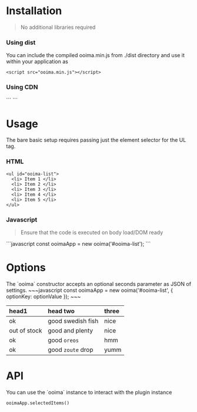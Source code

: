 <h1> Installation </h1>
<blockquote>No additional libraries required</blockquote>
<h3>Using dist</h3>
You can include the compiled ooima.min.js from ./dist directory and use it within your application as

```
<script src="ooima.min.js"></script>
```

<h3> Using CDN  </h3>
```
<script src="https://cdn.jsdelivr.net/gh/gokuney/ooima-js@master/dist/ooima.min.js" async></script>
```

<h1> Usage </h1>
The bare basic setup requires passing just the element selector for the UL tag.

<h3>HTML</h3>

```
<ul id="ooima-list">
  <li> Item 1 </li>
  <li> Item 2 </li>
  <li> Item 3 </li>
  <li> Item 4 </li>
  <li> Item 5 </li>  
</ul>
```

<h3>Javascript</h3>
<blockquote>Ensure that the code is executed on body load/DOM ready</blockquote>
```javascript
const ooimaApp = new ooima('#ooima-list');
```

<h1>Options</h1>
The `ooima` constructor accepts an optional seconds parameter as JSON of settings. 
~~~javascript
const ooimaApp = new ooima('#ooima-list', 
      { optionKey: optionValue });
~~~

<table>
  <thead>
    <tr>
      <th style="text-align: left">head1</th>
      <th style="text-align: left">head two</th>
      <th style="text-align: left">three</th>
    </tr>
  </thead>
  <tbody>
    <tr>
      <td style="text-align: left">ok</td>
      <td style="text-align: left">good swedish fish</td>
      <td style="text-align: left">nice</td>
    </tr>
    <tr>
      <td style="text-align: left">out of stock</td>
      <td style="text-align: left">good and plenty</td>
      <td style="text-align: left">nice</td>
    </tr>
    <tr>
      <td style="text-align: left">ok</td>
      <td style="text-align: left">good <code class="highlighter-rouge">oreos</code></td>
      <td style="text-align: left">hmm</td>
    </tr>
    <tr>
      <td style="text-align: left">ok</td>
      <td style="text-align: left">good <code class="highlighter-rouge">zoute</code> drop</td>
      <td style="text-align: left">yumm</td>
    </tr>
  </tbody>
</table>


<h1> API </h1>
You can use the `ooima` instance to interact with the plugin instance 

~~~
ooimaApp.selectedItems()
~~~
